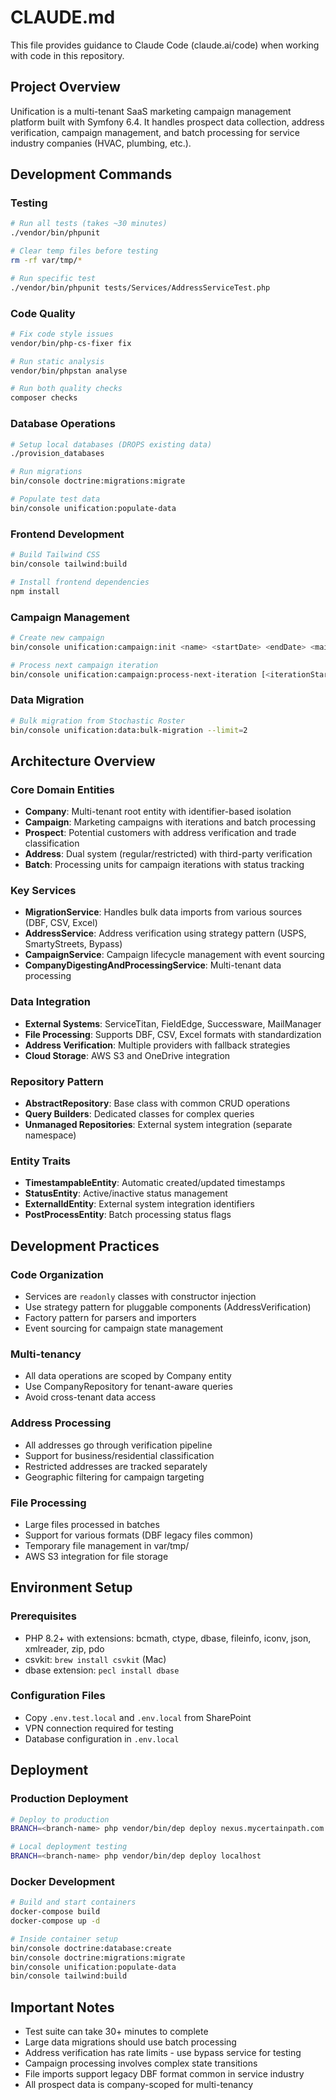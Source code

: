 # CLAUDE.md

This file provides guidance to Claude Code (claude.ai/code) when working with code in this repository.

## Project Overview

Unification is a multi-tenant SaaS marketing campaign management platform built with Symfony 6.4. It handles prospect data collection, address verification, campaign management, and batch processing for service industry companies (HVAC, plumbing, etc.).

## Development Commands

### Testing
```bash
# Run all tests (takes ~30 minutes)
./vendor/bin/phpunit

# Clear temp files before testing
rm -rf var/tmp/*

# Run specific test
./vendor/bin/phpunit tests/Services/AddressServiceTest.php
```

### Code Quality
```bash
# Fix code style issues
vendor/bin/php-cs-fixer fix

# Run static analysis
vendor/bin/phpstan analyse

# Run both quality checks
composer checks
```

### Database Operations
```bash
# Setup local databases (DROPS existing data)
./provision_databases

# Run migrations
bin/console doctrine:migrations:migrate

# Populate test data
bin/console unification:populate-data
```

### Frontend Development
```bash
# Build Tailwind CSS
bin/console tailwind:build

# Install frontend dependencies
npm install
```

### Campaign Management
```bash
# Create new campaign
bin/console unification:campaign:init <name> <startDate> <endDate> <mailingFrequencyWeeks> <companyId> <mailPackageId> [<description>] [<phoneNumber>]

# Process next campaign iteration
bin/console unification:campaign:process-next-iteration [<iterationStartDate>]
```

### Data Migration
```bash
# Bulk migration from Stochastic Roster
bin/console unification:data:bulk-migration --limit=2
```

## Architecture Overview

### Core Domain Entities
- **Company**: Multi-tenant root entity with identifier-based isolation
- **Campaign**: Marketing campaigns with iterations and batch processing
- **Prospect**: Potential customers with address verification and trade classification
- **Address**: Dual system (regular/restricted) with third-party verification
- **Batch**: Processing units for campaign iterations with status tracking

### Key Services
- **MigrationService**: Handles bulk data imports from various sources (DBF, CSV, Excel)
- **AddressService**: Address verification using strategy pattern (USPS, SmartyStreets, Bypass)
- **CampaignService**: Campaign lifecycle management with event sourcing
- **CompanyDigestingAndProcessingService**: Multi-tenant data processing

### Data Integration
- **External Systems**: ServiceTitan, FieldEdge, Successware, MailManager
- **File Processing**: Supports DBF, CSV, Excel formats with standardization
- **Address Verification**: Multiple providers with fallback strategies
- **Cloud Storage**: AWS S3 and OneDrive integration

### Repository Pattern
- **AbstractRepository**: Base class with common CRUD operations
- **Query Builders**: Dedicated classes for complex queries
- **Unmanaged Repositories**: External system integration (separate namespace)

### Entity Traits
- **TimestampableEntity**: Automatic created/updated timestamps
- **StatusEntity**: Active/inactive status management
- **ExternalIdEntity**: External system integration identifiers
- **PostProcessEntity**: Batch processing status flags

## Development Practices

### Code Organization
- Services are `readonly` classes with constructor injection
- Use strategy pattern for pluggable components (AddressVerification)
- Factory pattern for parsers and importers
- Event sourcing for campaign state management

### Multi-tenancy
- All data operations are scoped by Company entity
- Use CompanyRepository for tenant-aware queries
- Avoid cross-tenant data access

### Address Processing
- All addresses go through verification pipeline
- Support for business/residential classification
- Restricted addresses are tracked separately
- Geographic filtering for campaign targeting

### File Processing
- Large files processed in batches
- Support for various formats (DBF legacy files common)
- Temporary file management in var/tmp/
- AWS S3 integration for file storage

## Environment Setup

### Prerequisites
- PHP 8.2+ with extensions: bcmath, ctype, dbase, fileinfo, iconv, json, xmlreader, zip, pdo
- csvkit: `brew install csvkit` (Mac)
- dbase extension: `pecl install dbase`

### Configuration Files
- Copy `.env.test.local` and `.env.local` from SharePoint
- VPN connection required for testing
- Database configuration in `.env.local`

## Deployment

### Production Deployment
```bash
# Deploy to production
BRANCH=<branch-name> php vendor/bin/dep deploy nexus.mycertainpath.com

# Local deployment testing
BRANCH=<branch-name> php vendor/bin/dep deploy localhost
```

### Docker Development
```bash
# Build and start containers
docker-compose build
docker-compose up -d

# Inside container setup
bin/console doctrine:database:create
bin/console doctrine:migrations:migrate
bin/console unification:populate-data
bin/console tailwind:build
```

## Important Notes

- Test suite can take 30+ minutes to complete
- Large data migrations should use batch processing
- Address verification has rate limits - use bypass service for testing
- Campaign processing involves complex state transitions
- File imports support legacy DBF format common in service industry
- All prospect data is company-scoped for multi-tenancy